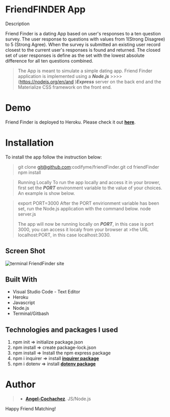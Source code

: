 FriendFINDER App
=================

Description


Friend Finder is a dating App based on user's responses to a ten question survey. The user response to 
questions with values from 1(Strong Disagree) to 5 (Strong Agree). When the survey is submitted an existing user
record closest to the current user's responses is found and returned. The closed set of user responses is define  as the set with the lowest absolute difference for all ten questions combined.

>The App is meant to simulate a simple dating app. Friend Finder application is implemented using a ***Node.js*** >>>>(https://nodejs.org/en/and )***Express*** server on the back end and the Materialize CSS framework on the front end.

Demo
=======
Friend Finder is deployed to Heroku. Please check it out **[here](https://coolfriend.herokuapp.com/)**.



Installation
==============
To install the app follow the instruction below:
> git clone git@github.com:codifyme/friendFinder.git
> cd friendFinder
> npm install

>Running Locally
To run the app locally and access it in your brower, first set the ***PORT*** environment variable to the value of your choices. An example is show below.

>export PORT=3000
After the PORT envirionment variable has been set, run the Node.js application with the command below.
>node server.js
>
>The app will now be running locally on ***PORT***, in this case is port 3000, you can access it localy from your browser at >the URL localhost:PORT, in this case localhost:3030.

Screen Shot
-------------
![terminal FriendFinder site](images/friendFinderSS.png)

## Built With

- Visual Studio Code - Text Editor
- Heroku
- Javascript
- Node.js
- Terminal/Gitbash
## Technologies and packages I used


1. npm init => initialize package.json
2. npm install => create package-lock.json
3. npm install => Install the npm express package
3. npm i inquirer => install **[inquirer package](https://www.npmjs.com/package/inquirer)**
4. npm i dotenv => install **[dotenv package](https://www.npmjs.com/package/dotenv)**



# Author

>-  **[Angel-Cochachez](https://github.com/codifyme/FriendFinder/)**. JS/Node.js 


Happy Friend Matching!

